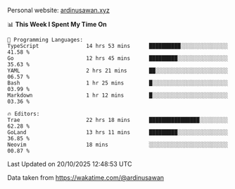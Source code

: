 Personal website: [ardinusawan.xyz](https://ardinusawan.xyz)

<!--START_SECTION:waka-->
📊 **This Week I Spent My Time On** 

```text
💬 Programming Languages: 
TypeScript               14 hrs 53 mins      ██████████░░░░░░░░░░░░░░░   41.58 % 
Go                       12 hrs 45 mins      █████████░░░░░░░░░░░░░░░░   35.63 % 
YAML                     2 hrs 21 mins       ██░░░░░░░░░░░░░░░░░░░░░░░   06.57 % 
Bash                     1 hr 25 mins        █░░░░░░░░░░░░░░░░░░░░░░░░   03.99 % 
Markdown                 1 hr 12 mins        █░░░░░░░░░░░░░░░░░░░░░░░░   03.36 % 

🔥 Editors: 
Trae                     22 hrs 18 mins      ████████████████░░░░░░░░░   62.28 % 
GoLand                   13 hrs 11 mins      █████████░░░░░░░░░░░░░░░░   36.85 % 
Neovim                   18 mins             ░░░░░░░░░░░░░░░░░░░░░░░░░   00.87 % 
```


 Last Updated on 20/10/2025 12:48:53 UTC
<!--END_SECTION:waka-->
Data taken from https://wakatime.com/@ardinusawan
